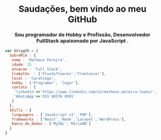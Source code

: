 <h1 align="center">Saudações, bem vindo ao meu GitHub</h1>
<h3 align="center">Sou programador de Hobby e Profissão, Desenvolvedor FullStack apaixonado por JavaScript .</h3>

```js
var Strygth = {
  SobreMim : {
   nome : 'Matheus Pereira',
   idade: 25
   atuacao : 'Full Stack',
   trabalho  : ['FluxSoftwares','Freelancer'],
   local : 'Caratinga',
   hobby : ['Programar', 'Jogar'],
   contato : [
    'linkedin'=>'https://www.linkedin.com/in/matheus-pereira-lopes/',
    'WhatsApp'=>'031 98576 8991'
   ]
  },
  Skills : {
   linguagens : ['JavaScript <3','PHP'],
   frameworks : ['React','Node','Laravel','WordPress'],
   banco_de_dados : ['MySQL','MariaDB']
  }
}
```

